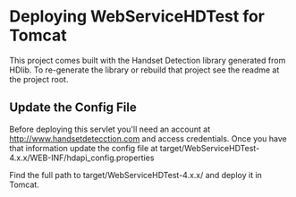 # Deploying WebServiceHDTest for Tomcat #

This project comes built with the Handset Detection library generated from HDlib.
To re-generate the library or rebuild that project see the readme at the project root.

## Update the Config File ##

Before deploying this servlet you'll need an account at http://www.handsetdetecction.com and access credentials. Once you have that information update the config file at target/WebServiceHDTest-4.x.x/WEB-INF/hdapi_config.properties 

Find the full path to target/WebServiceHDTest-4.x.x/ and deploy it in Tomcat.


